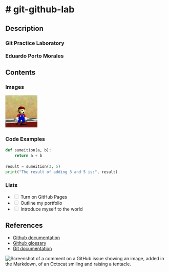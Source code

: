 <h1># git-github-lab</h1>

<h2>Description</h2>
<h3>Git Practice Laboratory<br><br>Eduardo Porto Morales</h3>

<h2>Contents</h2>
<h3>Images</h3>
<img 
  src="mario.jpeg" 
  title= "Mario Mora"
  alt="Tenemos a Mario"
  id= "photo-mario"
  width= "100"
  height= "100"
  >
  
<h3>Code Examples</h3>

```python
def sumeition(a, b):
    return a + b

result = sumeition(3, 5)
print("The result of adding 3 and 5 is:", result)
```

<h3>Lists</h3>
<ul>
  <li><input type="checkbox" disabled> Turn on GitHub Pages</li>
  <li><input type="checkbox" disabled> Outline my portfolio</li>
  <li><input type="checkbox" disabled> Introduce myself to the world</li>
</ul>

<h2>References</h2>
<ul>
  <li><a href="https://docs.github.com/en">Github documentation</a></li>
  <li><a href="https://docs.github.com/en/get-started/learning-about-github/github-glossary">Github glossary</a></li>
  <li><a href="https://git-scm.com/doc">Git documentation</a></li>
</ul>

![Screenshot of a comment on a GitHub issue showing an image, added in the Markdown, 
of an Octocat smiling and raising a tentacle.](https://www.thetoychronicle.com/wp-content/uploads/2014/10/GITHUB-OCTOCAT-dead-zebra-Andrew-Bell-side.jpg)

